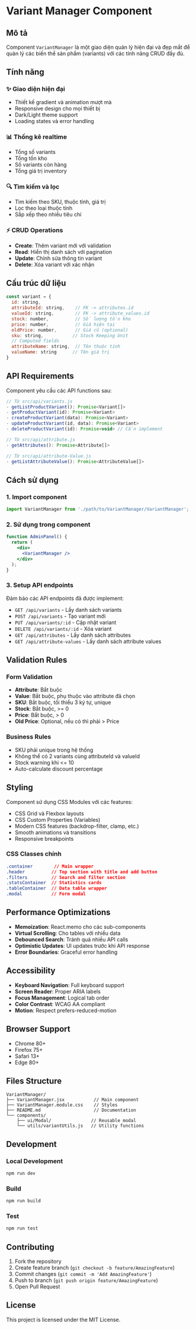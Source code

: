 # Variant Manager Component

## Mô tả
Component `VariantManager` là một giao diện quản lý hiện đại và đẹp mắt để quản lý các biến thể sản phẩm (variants) với các tính năng CRUD đầy đủ.

## Tính năng

### ✨ Giao diện hiện đại
- Thiết kế gradient và animation mượt mà
- Responsive design cho mọi thiết bị
- Dark/Light theme support
- Loading states và error handling

### 📊 Thống kê realtime
- Tổng số variants
- Tổng tồn kho
- Số variants còn hàng
- Tổng giá trị inventory

### 🔍 Tìm kiếm và lọc
- Tìm kiếm theo SKU, thuộc tính, giá trị
- Lọc theo loại thuộc tính
- Sắp xếp theo nhiều tiêu chí

### ⚡ CRUD Operations
- **Create**: Thêm variant mới với validation
- **Read**: Hiển thị danh sách với pagination
- **Update**: Chỉnh sửa thông tin variant
- **Delete**: Xóa variant với xác nhận

## Cấu trúc dữ liệu

```javascript
const variant = {
  id: string,
  attributeId: string,    // FK -> attributes.id
  valueId: string,        // FK -> attribute_values.id
  stock: number,          // Số lượng tồn kho
  price: number,          // Giá hiện tại
  oldPrice: number,       // Giá cũ (optional)
  sku: string,           // Stock Keeping Unit
  // Computed fields
  attributeName: string,  // Tên thuộc tính
  valueName: string      // Tên giá trị
}
```

## API Requirements

Component yêu cầu các API functions sau:

```javascript
// Từ src/api/variants.js
- getListProductVariant(): Promise<Variant[]>
- getProductVariant(id): Promise<Variant>
- createProductVariant(data): Promise<Variant>
- updateProductVariant(id, data): Promise<Variant>
- deleteProductVariant(id): Promise<void> // Cần implement

// Từ src/api/attribute.js
- getAttributes(): Promise<Attribute[]>

// Từ src/api/attribute-Value.js
- getListAttributeValue(): Promise<AttributeValue[]>
```

## Cách sử dụng

### 1. Import component
```jsx
import VariantManager from './path/to/VariantManager/VariantManager';
```

### 2. Sử dụng trong component
```jsx
function AdminPanel() {
  return (
    <div>
      <VariantManager />
    </div>
  );
}
```

### 3. Setup API endpoints
Đảm bảo các API endpoints đã được implement:
- `GET /api/variants` - Lấy danh sách variants
- `POST /api/variants` - Tạo variant mới
- `PUT /api/variants/:id` - Cập nhật variant
- `DELETE /api/variants/:id` - Xóa variant
- `GET /api/attributes` - Lấy danh sách attributes
- `GET /api/attribute-values` - Lấy danh sách attribute values

## Validation Rules

### Form Validation
- **Attribute**: Bắt buộc
- **Value**: Bắt buộc, phụ thuộc vào attribute đã chọn
- **SKU**: Bắt buộc, tối thiểu 3 ký tự, unique
- **Stock**: Bắt buộc, >= 0
- **Price**: Bắt buộc, > 0
- **Old Price**: Optional, nếu có thì phải > Price

### Business Rules
- SKU phải unique trong hệ thống
- Không thể có 2 variants cùng attributeId và valueId
- Stock warning khi <= 10
- Auto-calculate discount percentage

## Styling

Component sử dụng CSS Modules với các features:
- CSS Grid và Flexbox layouts
- CSS Custom Properties (Variables)
- Modern CSS features (backdrop-filter, clamp, etc.)
- Smooth animations và transitions
- Responsive breakpoints

### CSS Classes chính
```css
.container        // Main wrapper
.header          // Top section with title and add button
.filters         // Search and filter section
.statsContainer  // Statistics cards
.tableContainer  // Data table wrapper
.modal           // Form modal
```

## Performance Optimizations

- **Memoization**: React.memo cho các sub-components
- **Virtual Scrolling**: Cho tables với nhiều data
- **Debounced Search**: Tránh quá nhiều API calls
- **Optimistic Updates**: UI updates trước khi API response
- **Error Boundaries**: Graceful error handling

## Accessibility

- **Keyboard Navigation**: Full keyboard support
- **Screen Reader**: Proper ARIA labels
- **Focus Management**: Logical tab order
- **Color Contrast**: WCAG AA compliant
- **Motion**: Respect prefers-reduced-motion

## Browser Support

- Chrome 80+
- Firefox 75+
- Safari 13+
- Edge 80+

## Files Structure

```
VariantManager/
├── VariantManager.jsx           // Main component
├── VariantManager.module.css    // Styles
├── README.md                    // Documentation
└── components/
    ├── ui/Modal/               // Reusable modal
    └── utils/variantUtils.js   // Utility functions
```

## Development

### Local Development
```bash
npm run dev
```

### Build
```bash
npm run build
```

### Test
```bash
npm run test
```

## Contributing

1. Fork the repository
2. Create feature branch (`git checkout -b feature/AmazingFeature`)
3. Commit changes (`git commit -m 'Add AmazingFeature'`)
4. Push to branch (`git push origin feature/AmazingFeature`)
5. Open Pull Request

## License

This project is licensed under the MIT License.
